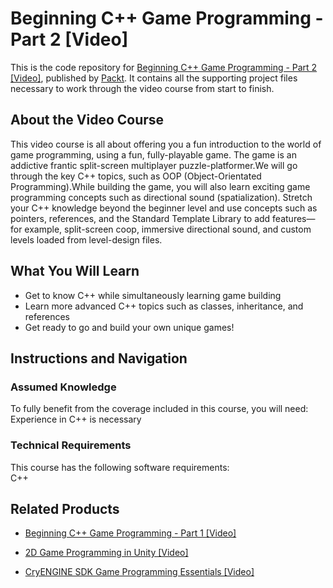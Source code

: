 # Beginning C++ Game Programming - Part 2 [Video]
This is the code repository for [Beginning C++ Game Programming - Part 2 [Video]](https://www.packtpub.com/game-development/beginning-c-game-programming-part-2-video?utm_source=github&utm_medium=repository&utm_campaign=9781787280397), published by [Packt](https://www.packtpub.com/?utm_source=github). It contains all the supporting project files necessary to work through the video course from start to finish.
## About the Video Course
This video course is all about offering you a fun introduction to the world of game programming, using a fun, fully-playable game. The game is an addictive frantic split-screen multiplayer puzzle-platformer.We will go through the key C++ topics, such as OOP (Object-Orientated Programming).While building the game, you will also learn exciting game programming concepts such as directional sound (spatialization). 
Stretch your C++ knowledge beyond the beginner level and use concepts such as pointers, references, and the Standard Template Library to add features—for example, split-screen coop, immersive directional sound, and custom levels loaded from level-design files.

<H2>What You Will Learn</H2>
<DIV class=book-info-will-learn-text>
<UL>
<LI>Get to know C++ while simultaneously learning game building 
<LI>Learn more advanced C++ topics such as classes, inheritance, and references 
<LI>Get ready to go and build your own unique games! </LI></UL></DIV>

## Instructions and Navigation
### Assumed Knowledge
To fully benefit from the coverage included in this course, you will need:<br/>
Experience in C++ is necessary
### Technical Requirements
This course has the following software requirements:<br/>
C++

## Related Products
* [Beginning C++ Game Programming - Part 1 [Video]](https://www.packtpub.com/game-development/beginning-c-game-programming-part-1-video?utm_source=github&utm_medium=repository&utm_campaign=9781787284128)

* [2D Game Programming in Unity [Video]](https://www.packtpub.com/game-development/2d-game-programming-unity-video?utm_source=github&utm_medium=repository&utm_campaign=9781787120921)

* [CryENGINE SDK Game Programming Essentials [Video]](https://www.packtpub.com/game-development/cryengine-sdk-game-programming-essentials-video?utm_source=github&utm_medium=repository&utm_campaign=9781849697460)

